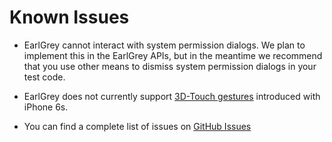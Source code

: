# Known Issues

* EarlGrey cannot interact with system permission dialogs. We plan to implement this in the EarlGrey APIs, but in the meantime we recommend that you use other means to dismiss system permission dialogs in your test code.

* EarlGrey does not currently support [3D-Touch gestures](http://www.apple.com/iphone-6s/3d-touch/) introduced with iPhone 6s.

* You can find a complete list of issues on [GitHub Issues](https://github.com/google/EarlGrey/issues)
